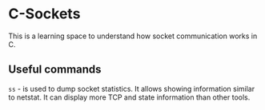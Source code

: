# C-Sockets

This is a learning space to understand how socket communication works in C.

## Useful commands

`ss` - is used to dump socket statistics. It allows showing information similar to netstat. It can display more TCP and state information than other tools.
